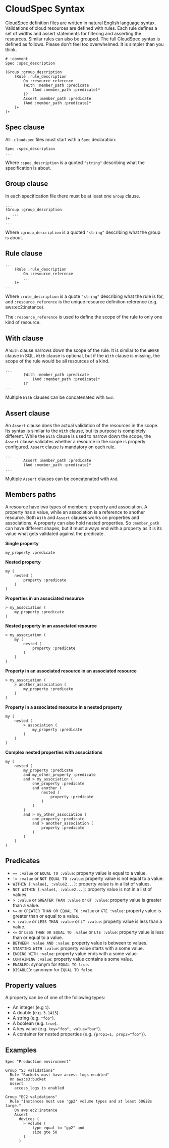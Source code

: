 # CloudSpec Syntax

CloudSpec definition files are written in natural English language syntax. Validations of cloud resources are defined
with rules. Each rule defines a set of widths and assert statements for filtering and asserting the resources. Similar
rules can also be grouped. The full CloudSpec syntax is defined as follows. Please don't feel too overwhelmed. It is
simpler than you think.

```
# :comment
Spec :spec_description

(Group :group_description
    (Rule :rule_description
        On :resource_reference
        (With :member_path :predicate
            (And :member_path :predicate)*
        )?
        Assert :member_path :predicate
        (And :member_path :predicate)*
    )+
)+
```

## Spec clause

All `.cloudspec` files must start with a `Spec` declaration:

```
Spec :spec_description
...
```

Where `:spec_description` is a quoted `"string"` describing what the specification is about.

## Group clause

In each specification file there must be at least one `Group` clause.

```
...
(Group :group_description
   ...
)+
...
```

Where `:group_description` is a quoted `"string"` describing what the group is about.

## Rule clause

```
...
    (Rule :rule_description
        On :resource_reference
        ...
    )+
...
```

Where `:rule_description` is a quote `"string"` describing what the rule is for, and `:resource_reference` is the unique
resource definition reference (e.g. aws:ec2:instance).

The `:resource_reference` is used to define the scope of the rule to only one kind of resource.

## With clause

A `With` clause narrows down the scope of the rule. It is similar to the `WHERE` clause in SQL. `With` clause is
optional, but if the `With` clause is missing, the scope of the rule would be all resources of a kind.

```
...
        (With :member_path :predicate
            (And :member_path :predicate)*
        )?
...
```

Multiple `With` clauses can be concatenated with `And`.

## Assert clause

An `Assert` clause does the actual validation of the resources in the scope. Its syntax is similar to the `With`
clause, but its purpose is completely different. While the `With` clause is used to narrow down the scope, the `Assert`
clause validates whether a resource in the scope is properly configured. `Assert` clause is mandatory on each rule.

```
...
        Assert :member_path :predicate
        (And :member_path :predicate)*
...
```

Multiple `Assert` clauses can be concatenated with `And`.

## Members paths

A resource have two types of members: property and association. A property has a value, while an association is a
reference to another resource. Both `With` and `Assert` clauses works on properties and associations. A property
can also hold nested properties. So `:member_path` can have different shapes, but it must always end with a property
as it is its value what gets validated against the predicate.

**Single property**

`my_property :predicate`

**Nested property**

```
my (
    nested (
        property :predicate
    )
)
```

**Properties in an associated resource**

```
> my_association (
    my_property :predicate
)
```

**Nested property in an associated resource**

```
> my_association (
    my (
        nested (
            property :predicate
        )
    )
)
```

**Property in an associated resource in an associated resource**

```
> my_association (
    > another_association (
        my_property :predicate
    )
)
```

**Property in a associated resource in a nested property**

```
my (
    nested (
        > association (
            my_property :predicate
        )
    )
)
```

**Complex nested properties with associations**

```
my (
    nested (
        my_property :predicate
        and my_other_property :predicate
        and > my_association (
            one_property :predicate
            and another (
                nested (
                    property :predicate
                )
            )
        )
        and > my_other_association (
            one_property :predicate
            and > another_association (
                property :predicate
            )
        )
    )
)
```

## Predicates

- `== :value` or `EQUAL TO :value`: property value is equal to a value.
- `!= :value` or `NOT EQUAL TO :value`: property value is not equal to a value.
- `WITHIN [:value1, :value2...]`: property value is in a list of values.
- `NOT WITHIN [:value1, :value2...]`: property value is not in a list of values.
- `> :value` or `GREATER THAN :value` or `GT :value`: property value is greater than a value.
- `>=` or `GREATER THAN OR EQUAL TO :value` or `GTE :value`: property value is greater than or equal to a value.
- `< :value` or `LESS THAN :value` or `LT :value`: property value is less than a value.
- `<=` or `LESS THAN OR EQUAL TO :value` or `LTE :value`: property value is less than or equal to a value.
- `BETWEEN :value AND :value`: property value is between to values.
- `STARTING WITH :value`: property value starts with a some value.
- `ENDING WITH :value`: property value ends with a some value.
- `CONTAINING :value`: property value contains a some value.
- `ENABLED`: synonym for `EQUAL TO true`.
- `DISABLED`: synonym for `EQUAL TO false`.

## Property values

A property can be of one of the following types:

- An integer (e.g `1`).
- A double (e.g. `3.1415`).
- A string (e.g. `"foo"`).
- A boolean (e.g. `true`).
- A key value (e.g. `key="foo", value="bar"`).
- A container for nested properties (e.g. `{prop1=1, prop2="foo"}`).

## Examples

```
Spec "Production environment"

Group "S3 validations"
  Rule "Buckets must have access logs enabled"
  On aws:s3:bucket
  Assert
    access_logs is enabled

Group "EC2 validations"
  Rule "Instances must use 'gp2' volume types and at least 50GiBs large."
    On aws:ec2:instance
    Assert
      devices (
        > volume (
            type equal to "gp2" and
            size gte 50
        )
      )
```